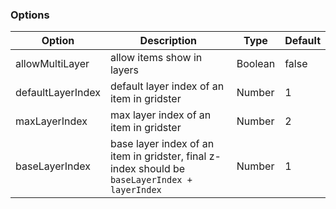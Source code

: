 ### Options

| Option            | Description                                                                                    | Type    | Default |
|-------------------|------------------------------------------------------------------------------------------------|---------|---------|
| allowMultiLayer   | allow items show in layers                                                                     | Boolean | false   |
| defaultLayerIndex | default layer index of an item in gridster                                                     | Number  | 1       |
| maxLayerIndex     | max layer index of an item in gridster                                                         | Number  | 2       |
| baseLayerIndex    | base layer index of an item in gridster, final z-index should be `baseLayerIndex + layerIndex` | Number  | 1       |
